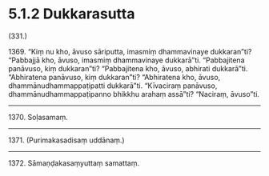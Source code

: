 

# 5.1.2 Dukkarasutta




(331.)

1369\. “Kiṃ nu kho, āvuso sāriputta, imasmiṃ dhammavinaye dukkaran”ti? “Pabbajjā kho, āvuso, imasmiṃ dhammavinaye dukkarā”ti. “Pabbajitena panāvuso, kiṃ dukkaran”ti? “Pabbajitena kho, āvuso, abhirati dukkarā”ti. “Abhiratena panāvuso, kiṃ dukkaran”ti? “Abhiratena kho, āvuso, dhammānudhammappaṭipatti dukkarā”ti. “Kīvaciraṃ panāvuso, dhammānudhammappaṭipanno bhikkhu arahaṃ assā”ti? “Naciraṃ, āvuso”ti.

---

1370\. Soḷasamaṃ.



---

1371\. (Purimakasadisaṃ uddānaṃ.)



---

1372\. Sāmaṇḍakasaṃyuttaṃ samattaṃ.





